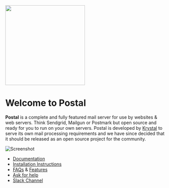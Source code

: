 <img src="https://share.adam.ac/21/logo-g3hWemROTemCYbWlmL.svg" width="250" />

# Welcome to Postal

**Postal** is a complete and fully featured mail server for use by websites & web servers. Think Sendgrid, Mailgun or Postmark but open source and ready for you to run on your own servers. Postal is developed by [Krystal](https://k.io) to serve its own mail processing requirements and we have since decided that it should be released as an open source project for the community.

![Screenshot](https://share.adam.ac/17/k4lA5OuPlU2.png)

* [Documentation](https://docs.postalserver.io)
* [Installation Instructions](https://docs.postalserver.io/install/prerequisites)
* [FAQs](https://github.com/atech/postal/wiki/FAQs) & [Features](https://github.com/atech/postal/wiki/Features)
* [Ask for help](https://github.com/postalserver/postal/discussions)
* [Slack Channel](https://slack.k.io)
